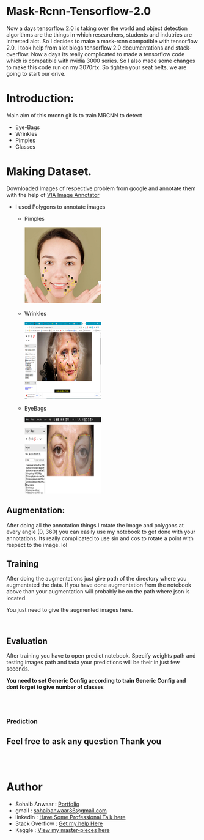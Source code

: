 # Mask-Rcnn-Tensorflow-2.0

Now a days tensorflow 2.0 is taking over the world and object detection algorithms are the things in which researchers, students and indutries are intrested alot. So
I decides to make a mask-rcnn compatible with tensorflow 2.0. I took help from alot blogs tensorflow 2.0 documentations and stack-overflow. Now a days its really 
complicated to made a tensorflow code which is compatible with nvidia 3000 series. So I also made some changes to make this code run on my 3070rtx. So tighten your 
seat belts, we are going to start our drive.

# Introduction:
Main aim of this mrcnn git is to train MRCNN to detect
* Eye-Bags
* Wrinkles
* Pimples
* Glasses

# Making Dataset.
Downloaded Images of respective problem from google and annotate them with the help of [VIA Image Annotator](https://www.robots.ox.ac.uk/~vgg/software/via/via.html)

* I used Polygons to annotate images
    * Pimples
         
         <img src="/mrcnn_training/extras/pimples.png"  width="200" height="200">
    * Wrinkles 
       
        <img src="/mrcnn_training/extras/wrinkles.png"  width="200" height="200">
    * EyeBags 
        
        <img src="/mrcnn_training/extras/eyebags.JPG"  width="200" height="200">


## Augmentation:

After doing all the annotation things I rotate the image and polygons at every angle (0, 360) you can easily use my notebook to get done with your annotations. Its really complicated to use sin and cos to rotate a point with respect to the image. lol

## Training

After doing the augmentations just give path of the directory where you augmentated the data. If you have done augmentation from the notebook above than your augmentation will probably be on the path where json is located.

You just need to give the augmented images here.



<br>

## Evaluation

After training you have to open predict notebook. Specify weights path and testing images path and tada your predictions will be their in just few seconds.

**You need to set Generic Config according to train Generic Config and dont forget to give number of classes**

<br>
<br>



### Prediction





## Feel free to ask any question Thank you

<br>
<br>

# Author 

* Sohaib Anwaar  : [Portfolio](https:www.sohaibanwaar.com)
* gmail          : sohaibanwaar36@gmail.com
* linkedin       : [Have Some Professional Talk here](https://www.linkedin.com/in/sohaib-anwaar-4b7ba1187/)
* Stack Overflow : [Get my help Here](https://stackoverflow.com/users/7959545/sohaib-anwaar)
* Kaggle         : [View my master-pieces here](https://www.kaggle.com/sohaibanwaar1203)